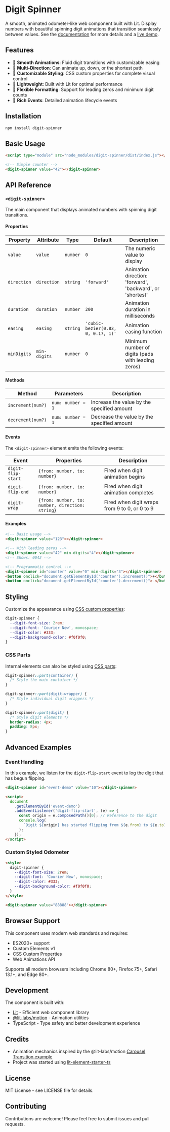 # Digit Spinner

A smooth, animated odometer-like web component built with Lit. Display numbers with beautiful spinning digit animations that transition seamlessly between values. See the [documentation](https://binlabs.github.io/digit-spinner/) for more details and a [live demo](https://binlabs.github.io/digit-spinner/playground/).

## Features

- 🎯 **Smooth Animations**: Fluid digit transitions with customizable easing
- 🔄 **Multi-Direction**: Can animate up, down, or the shortest path
- 🎨 **Customizable Styling**: CSS custom properties for complete visual control
- 📱 **Lightweight**: Built with Lit for optimal performance
- 🔢 **Flexible Formatting**: Support for leading zeros and minimum digit counts
- 🎪 **Rich Events**: Detailed animation lifecycle events

## Installation

```bash
npm install digit-spinner
```

## Basic Usage

```html
<script type="module" src="node_modules/digit-spinner/dist/index.js"></script>

<!-- Simple counter -->
<digit-spinner value="42"></digit-spinner>
```

## API Reference

### `<digit-spinner>`

The main component that displays animated numbers with spinning digit transitions.

#### Properties

| Property    | Attribute    | Type     | Default                            | Description                                               |
| ----------- | ------------ | -------- | ---------------------------------- | --------------------------------------------------------- |
| `value`     | `value`      | `number` | `0`                                | The numeric value to display                              |
| `direction` | `direction`  | `string` | `'forward'`                        | Animation direction: 'forward', 'backward', or 'shortest' |
| `duration`  | `duration`   | `number` | `200`                              | Animation duration in milliseconds                        |
| `easing`    | `easing`     | `string` | `'cubic-bezier(0.83, 0, 0.17, 1)'` | Animation easing function                                 |
| `minDigits` | `min-digits` | `number` | `0`                                | Minimum number of digits (pads with leading zeros)        |

#### Methods

| Method            | Parameters        | Description                                |
| ----------------- | ----------------- | ------------------------------------------ |
| `increment(num?)` | `num: number = 1` | Increase the value by the specified amount |
| `decrement(num?)` | `num: number = 1` | Decrease the value by the specified amount |

#### Events

The `<digit-spinner>` element emits the following events:

| Event              | Properties                                      | Description                                   |
| ------------------ | ----------------------------------------------- | --------------------------------------------- |
| `digit-flip-start` | `{from: number, to: number}`                    | Fired when digit animation begins             |
| `digit-flip-end`   | `{from: number, to: number}`                    | Fired when digit animation completes          |
| `digit-wrap`       | `{from: number, to: number, direction: string}` | Fired when digit wraps from 9 to 0, or 0 to 9 |

#### Examples

```html
<!-- Basic usage -->
<digit-spinner value="123"></digit-spinner>

<!-- With leading zeros -->
<digit-spinner value="42" min-digits="4"></digit-spinner>
<!-- Shows: 0042 -->

<!-- Programmatic control -->
<digit-spinner id="counter" value="0" min-digits="3"></digit-spinner>
<button onclick="document.getElementById('counter').increment()">+</button>
<button onclick="document.getElementById('counter').decrement()">-</button>
```

## Styling

Customize the appearance using [CSS custom properties](https://binlabs.github.io/digit-spinner/api/#digit-spinner-css-custom-properties):

```css
digit-spinner {
  --digit-font-size: 2rem;
  --digit-font: 'Courier New', monospace;
  --digit-color: #333;
  --digit-background-color: #f0f0f0;
}
```

### CSS Parts

Internal elements can also be styled using [CSS parts](https://binlabs.github.io/digit-spinner/api/#digit-spinner-css-shadow-parts):

```css
digit-spinner::part(container) {
  /* Style the main container */
}

digit-spinner::part(digit-wrapper) {
  /* Style individual digit wrappers */
}

digit-spinner::part(digit) {
  /* Style digit elements */
  border-radius: 4px;
  padding: 8px;
}
```

## Advanced Examples

### Event Handling

In this example, we listen for the `digit-flip-start` event to log the digit that has begun flipping.

```html
<digit-spinner id="event-demo" value="10"></digit-spinner>

<script>
  document
    .getElementById('event-demo')
    .addEventListener('digit-flip-start', (e) => {
      const origin = e.composedPath()[0]; // Reference to the digit
      console.log(
        `Digit ${origin} has started flipping from ${e.from} to ${e.to}`
      );
    });
</script>
```

### Custom Styled Odometer

```html
<style>
  digit-spinner {
    --digit-font-size: 2rem;
    --digit-font: 'Courier New', monospace;
    --digit-color: #333;
    --digit-background-color: #f0f0f0;
  }
</style>

<digit-spinner value="88888"></digit-spinner>
```

## Browser Support

This component uses modern web standards and requires:

- ES2020+ support
- Custom Elements v1
- CSS Custom Properties
- Web Animations API

Supports all modern browsers including Chrome 80+, Firefox 75+, Safari 13.1+, and Edge 80+.

## Development

The component is built with:

- [Lit](https://lit.dev/) - Efficient web component library
- [@lit-labs/motion](https://www.npmjs.com/package/@lit-labs/motion) - Animation utilities
- TypeScript - Type safety and better development experience

## Credits

- Animation mechanics inspired by the @lit-labs/motion [Carousel Transition example](https://lit.dev/playground/#sample=examples/motion-carousel)
- Project was started using [lit-element-starter-ts](https://github.com/lit/lit-element-starter-ts)

## License

MIT License - see LICENSE file for details.

## Contributing

Contributions are welcome! Please feel free to submit issues and pull requests.
